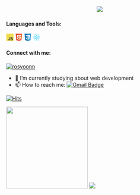 
<!--
### Hi there 👋
-->
<!--https://rahuldkjain.github.io/gh-profile-readme-generator/ 여기 폼사이트 
https://hits.seeyoufarm.com/ 여기 힛 사이트 -->
<div align=center><img src="https://capsule-render.vercel.app/api?type=wave&color=auto&height=150&section=header&fontSize=90&animation=twinkling"/></div>


 <!--
<br>
<p align="center">
  <img src="https://img.shields.io/badge/Python-3766AB?style=flat-square&logo=Python&logoColor=white"/></a>&nbsp 
  <img src="https://img.shields.io/badge/Java-007396?style=flat-square&logo=Java&logoColor=white"/></a>&nbsp 
  <img src="https://img.shields.io/badge/C-A8B9CC?style=flat-square&logo=C&logoColor=white"/></a>&nbsp 
  <img src="https://img.shields.io/badge/Linux-FCC624?style=flat-square&logo=Linux&logoColor=white"/></a>&nbsp 
  <img src="https://img.shields.io/badge/Arduino-00979D?style=flat-square&logo=Arduino&logoColor=white"/></a>&nbsp 
  <img src="https://img.shields.io/badge/HTML5-E34F26?style=flat-square&logo=HTML5&logoColor=white"/></a>&nbsp 
  <img src="https://img.shields.io/badge/CSS3-1572B6?style=flat-square&logo=CSS3&logoColor=white"/></a>&nbsp 
  <img src="https://img.shields.io/badge/MySQL-4479A1?style=flat-square&logo=MySQL&logoColor=white"/></a>&nbsp 
</p>
-->


<!--
<div align=center>
  
  # Hi there👋
  
</div>
-->

<h4 align="left">Languages and Tools:</h4>
<p align="left">
 <img src="https://raw.githubusercontent.com/devicons/devicon/master/icons/javascript/javascript-original.svg" alt="javascript" width="20" height="20"/>
 <img src="https://raw.githubusercontent.com/devicons/devicon/master/icons/html5/html5-original.svg" alt="react" width="20" height="20"/>
 <img src="https://raw.githubusercontent.com/devicons/devicon/master/icons/css3/css3-original.svg" alt="css5" width="20" height="20"/>
 <img src="https://raw.githubusercontent.com/devicons/devicon/master/icons/react/react-original.svg" alt="react" width="20" height="20"/> 
</p>
<h4 align="left">Connect with me:</h4>
<p align="left">
<a href="https://instagram.com/rosyoonn" target="blank"><img align="center" src="https://raw.githubusercontent.com/rahuldkjain/github-profile-readme-generator/master/src/images/icons/Social/instagram.svg" alt="rosyoonn" height="20" width="20" /></a>
</p>



- 🌱 I’m currently studying about web development
- 📫 How to reach me: [![Gmail Badge](https://img.shields.io/badge/yjlim9898@gmail.com-d14836?style=flat-square&logo=Gmail&logoColor=white&link=mailto:yjlim9898@gmail.com)](mailto:yjlim9898@gmail.com)


[![Hits](https://hits.seeyoufarm.com/api/count/incr/badge.svg?url=https%3A%2F%2Fgithub.com%2Fyjlim0428&count_bg=%23ABB8D3&title_bg=%23FFFFFF&icon=linux.svg&icon_color=%23000000&title=✨&edge_flat=false)](https://hits.seeyoufarm.com)


<div align="left">
  <img src="https://github-readme-stats.vercel.app/api/top-langs/?username=yjlim0428&theme=flag-india" height="220" width="220"/>
  <img src="https://github-readme-stats.vercel.app/api?username=yjlim0428&theme=flag-india" width="230"/>
   
</div>
 
 
 
